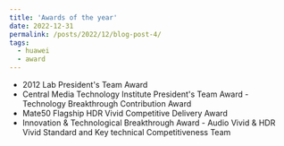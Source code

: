 ```yaml
---
title: 'Awards of the year'
date: 2022-12-31
permalink: /posts/2022/12/blog-post-4/
tags:
  - huawei
  - award
---
```

* 2012 Lab President's Team Award
* Central Media Technology Institute President's Team Award - Technology Breakthrough Contribution Award
* Mate50 Flagship HDR Vivid Competitive Delivery Award
* Innovation & Technological Breakthrough Award - Audio Vivid & HDR Vivid Standard and Key technical Competitiveness Team
